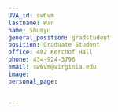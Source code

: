 ```yaml
---
UVA_id: sw6vm
lastname: Wan
name: Shunyu 
general_position: gradstudent
position: Graduate Student
office: 402 Kerchof Hall
phone: 434-924-3796
email: sw6vm@virginia.edu
image:
personal_page: 


---
```

